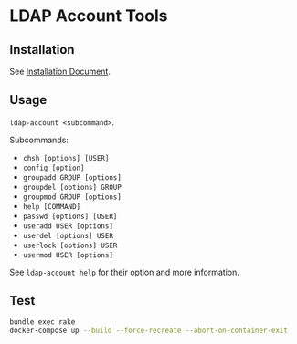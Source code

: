 # LDAP Account Tools

## Installation

See [Installation Document](doc/Installation.md).

## Usage

`ldap-account <subcommand>`.

Subcommands:

* `chsh [options] [USER]`
* `config [option]`
* `groupadd GROUP [options]`
* `groupdel [options] GROUP`
* `groupmod GROUP [options]`
* `help [COMMAND]`
* `passwd [options] [USER]`
* `useradd USER [options]`
* `userdel [options] USER`
* `userlock [options] USER`
* `usermod USER [options]`

See `ldap-account help` for their option and more information.

## Test

```bash
bundle exec rake
docker-compose up --build --force-recreate --abort-on-container-exit
```

